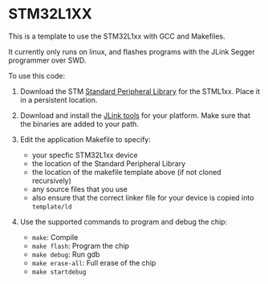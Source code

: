 STM32L1XX
==========

This is a template to use the STM32L1xx with GCC and Makefiles.

It currently only runs on linux, and flashes programs with the JLink Segger programmer over SWD.

To use this code:

1. Download the STM [Standard Peripheral Library](http://www.st.com/web/catalog/tools/FM147/CL1794/SC961/SS1743/LN1939)
for the STML1xx. Place it in a persistent location.

2. Download and install the [JLink tools](https://www.segger.com/jlink-software.html)
for your platform. Make sure that the binaries are added to your path.

3. Edit the application Makefile to specify:

    - your specfic STM32L1xx device
    - the location of the Standard Peripheral Library
    - the location of the makefile template above (if not cloned recursively)
    - any source files that you use
    - also ensure that the correct linker file for your device is copied into 
        `template/ld`

4. Use the supported commands to program and debug the chip:

    - `make`: Compile
    - `make flash`: Program the chip
    - `make debug`: Run gdb
    - `make erase-all`: Full erase of the chip
    - `make startdebug`


